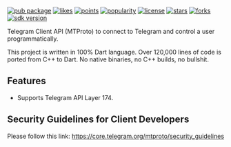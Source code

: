 [![pub package](https://img.shields.io/pub/v/t)](https://pub.dev/packages/t)
[![likes](https://img.shields.io/pub/likes/t)](https://pub.dev/packages/t/score)
[![points](https://img.shields.io/pub/points/t)](https://pub.dev/packages/t/score)
[![popularity](https://img.shields.io/pub/popularity/t)](https://pub.dev/packages/t/score)
[![license](https://img.shields.io/github/license/xclud/t)](https://pub.dev/packages/t)
[![stars](https://img.shields.io/github/stars/xclud/t)](https://github.com/xclud/t/stargazers)
[![forks](https://img.shields.io/github/forks/xclud/t)](https://github.com/xclud/t/network/members)
[![sdk version](https://badgen.net/pub/sdk-version/t)](https://pub.dev/packages/t)


Telegram Client API (MTProto) to connect to Telegram and control a user programmatically.

This project is written in 100% Dart language. Over 120,000 lines of code is ported from C++ to Dart. No native binaries, no C++ builds, no bullshit.

## Features

* Supports Telegram API Layer 174.

## Security Guidelines for Client Developers

Please follow this link: https://core.telegram.org/mtproto/security_guidelines